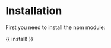 <!-- ======================================================================
--- Search engine
title:          Installation
keywords:       installation
description:    Installation of the NgTranslation package.
--- Menu system
order:          1
text:           Installation
hidden:         false
umbel:          false
--- Page properties
id:             
document:       
layout:         layout-2-left
$-left:         #side-menu
searchable:     true
--- Side menu
side-menu-root:     /documentation
side-menu-header:   Documentation
side-menu-top:      
side-menu-depth:    2
======================================================================= -->

# Installation

First you need to install the npm module:

{{ install! }}
